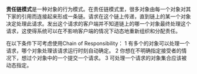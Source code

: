 **责任链模式**是一种对象的行为模式。在责任链模式里，很多对象由每一个对象对其下家的引用而连接起来形成一条链。请求在这个链上传递，直到链上的某一个对象决定处理此请求。发出这个请求的客户端并不知道链上的哪一个对象最终处理这个请求，这使得系统可以在不影响客户端的情况下动态地重新组织和分配责任。

在以下条件下可考虑使用Chain of Responsibility：
1 有多个的对象可以处理一个请求，哪个对象处理该请求运行时刻自动确定。
2 你想在不明确指定接受者的情况下，想过个对象中的一个提交一个请求。
3 可处理一个请求的对象集合应该被动态指定。